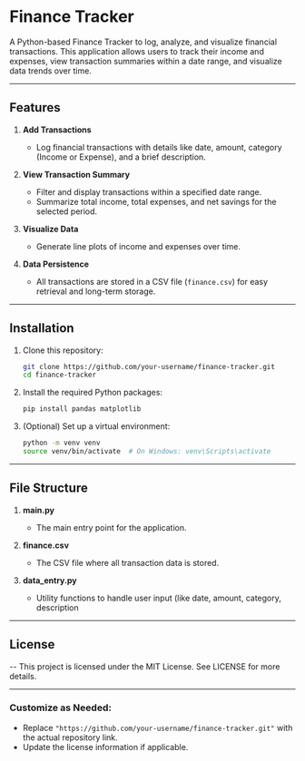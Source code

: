 # Finance Tracker

A Python-based Finance Tracker to log, analyze, and visualize financial transactions. This application allows users to track their income and expenses, view transaction summaries within a date range, and visualize data trends over time.

---

## Features

1. **Add Transactions**  
   - Log financial transactions with details like date, amount, category (Income or Expense), and a brief description.

2. **View Transaction Summary**  
   - Filter and display transactions within a specified date range.
   - Summarize total income, total expenses, and net savings for the selected period.

3. **Visualize Data**  
   - Generate line plots of income and expenses over time.

4. **Data Persistence**  
   - All transactions are stored in a CSV file (`finance.csv`) for easy retrieval and long-term storage.

---

## Installation

1. Clone this repository:
   ```bash
   git clone https://github.com/your-username/finance-tracker.git
   cd finance-tracker
2. Install the required Python packages:
   ```bash
   pip install pandas matplotlib
3. (Optional) Set up a virtual environment:
   ```bash
   python -m venv venv
   source venv/bin/activate  # On Windows: venv\Scripts\activate
---

## File Structure

1. **main.py**
   - The main entry point for the application.

2. **finance.csv**
   - The CSV file where all transaction data is stored.

3. **data_entry.py**
   - Utility functions to handle user input (like date, amount, category, description
---

## License

-- This project is licensed under the MIT License. See LICENSE for more details.

---

### Customize as Needed:
- Replace `"https://github.com/your-username/finance-tracker.git"` with the actual repository link.
- Update the license information if applicable.




